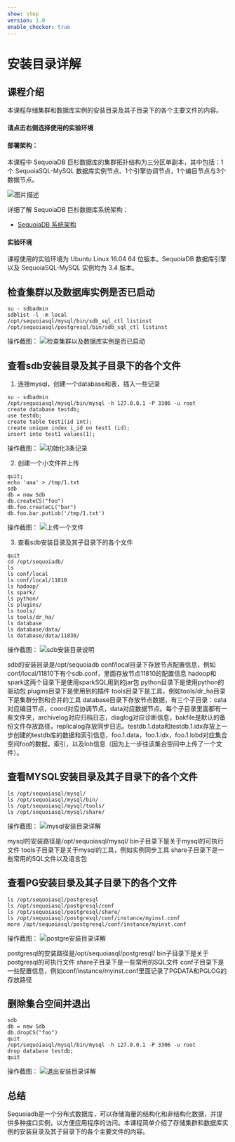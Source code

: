 ```yaml
---
show: step
version: 1.0
enable_checker: true
---
```


# 安装目录详解

## 课程介绍

本课程存储集群和数据库实例的安装目录及其子目录下的各个主要文件的内容。

#### 请点击右侧选择使用的实验环境

#### 部署架构：
本课程中 SequoiaDB 巨杉数据库的集群拓扑结构为三分区单副本，其中包括：1个 SequoiaSQL-MySQL 数据库实例节点、1个引擎协调节点，1个编目节点与3个数据节点。

![图片描述](https://doc.shiyanlou.com/courses/1469/1207281/8d88e6faed223a26fcdc66fa2ef8d3c5)

详细了解 SequoiaDB 巨杉数据库系统架构：
* [SequoiaDB 系统架构](http://doc.sequoiadb.com/cn/sequoiadb-cat_id-1519649201-edition_id-0)

#### 实验环境
课程使用的实验环境为 Ubuntu Linux 16.04 64 位版本。SequoiaDB 数据库引擎以及 SequoiaSQL-MySQL 实例均为 3.4 版本。


## 检查集群以及数据库实例是否已启动
```
su - sdbadmin
sdblist -l -m local
/opt/sequoiasql/mysql/bin/sdb_sql_ctl listinst
/opt/sequoiasql/postgresql/bin/sdb_sql_ctl listinst
```

操作截图：
![检查集群以及数据库实例是否已启动](https://doc.shiyanlou.com/courses/1480/1207281/43fa875113512dce1537a215042f7c38)

## 查看sdb安装目录及其子目录下的各个文件
1) 连接mysql，创建一个database和表，插入一些记录
```
su - sdbadmin
/opt/sequoiasql/mysql/bin/mysql -h 127.0.0.1 -P 3306 -u root
create database testdb;
use testdb;
create table test1(id int);
create unique index i_id on test1 (id); 
insert into test1 values(1);
```

操作截图：
![初始化3条记录](https://doc.shiyanlou.com/courses/1480/1207281/761ab87e0cc040e46b768eaf6a6d089a)

2) 创建一个小文件并上传
```
quit;
echo 'aaa' > /tmp/1.txt
sdb
db = new Sdb
db.createCS("foo")
db.foo.createCL("bar")
db.foo.bar.putLob('/tmp/1.txt')
```

操作截图：
![上传一个文件](https://doc.shiyanlou.com/courses/1480/1207281/8736e149874126bab578f8e55e0b8d37)

3) 查看sdb安装目录及其子目录下的各个文件
```
quit
cd /opt/sequoiadb/
ls
ls conf/local
ls conf/local/11810
ls hadoop/
ls spark/
ls python/
ls plugins/
ls tools/
ls tools/dr_ha/
ls database
ls database/data/
ls database/data/11830/
```

操作截图：
![sdb安装目录说明](https://doc.shiyanlou.com/courses/1480/1207281/49cac07142c2f7be41cec91783439189)

sdb的安装目录是/opt/sequoiadb
conf/local目录下存放节点配置信息，例如conf/local/11810下有个sdb.conf，里面存放节点11810的配置信息
hadoop和spark这两个目录下是使用sparkSQL用到的jar包
python目录下是使用python的驱动包
plugins目录下是使用到的插件
tools目录下是工具，例如tools/dr_ha目录下是集群分割和合并的工具
database目录下存放节点数据，有三个子目录：cata对应编目节点，coord对应协调节点，data对应数据节点。每个子目录里面都有一些文件夹，archivelog对应归档日志，diaglog对应诊断信息，bakfile是默认的备份文件存放路径，replicalog存放同步日志。testdb.1.data和testdb.1.idx存放上一步创建的testdb库的数据和索引信息，foo.1.data，foo.1.idx，foo.1.lobd对应集合空间foo的数据，索引，以及lob信息（因为上一步往该集合空间中上传了一个文件）。



## 查看MYSQL安装目录及其子目录下的各个文件
```
ls /opt/sequoiasql/mysql/
ls /opt/sequoiasql/mysql/bin/
ls /opt/sequoiasql/mysql/tools/
ls /opt/sequoiasql/mysql/share/
```
操作截图：
![mysql安装目录详解](https://doc.shiyanlou.com/courses/1480/1207281/fa4388d1e703c008dc71797c35073751)

mysql的安装路径是/opt/sequoiasql/mysql/
bin子目录下是关于mysql的可执行文件
tools子目录下是关于mysql的工具，例如实例同步工具
share子目录下是一些常用的SQL文件以及语言包

## 查看PG安装目录及其子目录下的各个文件
```
ls /opt/sequoiasql/postgresql
ls /opt/sequoiasql/postgresql/conf
ls /opt/sequoiasql/postgresql/share/
ls /opt/sequoiasql/postgresql/conf/instance/myinst.conf
more /opt/sequoiasql/postgresql/conf/instance/myinst.conf
```

操作截图：
![postgre安装目录详解](https://doc.shiyanlou.com/courses/1480/1207281/f7fc021085680aaceb419845d0c13625)

postgresql的安装路径是/opt/sequoiasql/postgresql/
bin子目录下是关于postgresql的可执行文件
share子目录下是一些常用的SQL文件
conf子目录下是一些配置信息，例如conf/instance/myinst.conf里面记录了PGDATA和PGLOG的存放路径


## 删除集合空间并退出
```
sdb
db = new Sdb
db.dropCS("foo")
quit
/opt/sequoiasql/mysql/bin/mysql -h 127.0.0.1 -P 3306 -u root
drop database testdb;
quit
```

操作截图：
![退出安装目录详解](https://doc.shiyanlou.com/courses/1480/1207281/6fdbcc910fa3a8b40af109c6dbff52a6)


## 总结

Sequoiadb是一个分布式数据库，可以存储海量的结构化和非结构化数据，并提供多种接口实例，以方便应用程序的访问。本课程简单介绍了存储集群和数据库实例的安装目录及其子目录下的各个主要文件的内容。


